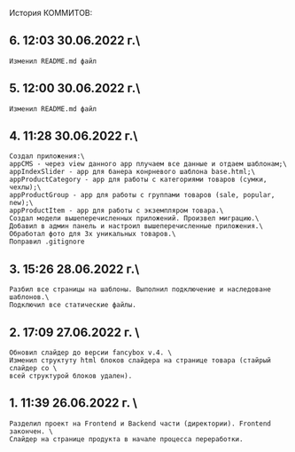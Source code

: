 История КОММИТОВ:
## 6\. 12:03 30.06.2022 г.\
    Изменил README.md файл
    
## 5\. 12:00 30.06.2022 г.\
    Изменил README.md файл

## 4\. 11:28 30.06.2022 г.\
    Создал приложения:\
    appCMS - через view данного app плучаем все данные и отдаем шаблонам;\
    appIndexSlider - app для банера конрневого шаблона base.html;\
    appProductCategory - app для работы с категориями товаров (сумки, чехлы);\
    appProductGroup - app для работы с группами товаров (sale, popular, new);\
    appProductItem - app для работы с экземпляром товара.\
    Создал модели вышеперечисленных приложений. Произвел миграцию.\
    Добавил в админ панель и настроил вышеперечисленные приложения.\
    Обработал фото для 3х уникальных товаров.\
    Поправил .gitignore

## 3\.  15:26 28.06.2022 г.\
    Разбил все страницы на шаблоны. Выполнил подключение и наследоване шаблонов.\
    Подключил все статические файлы.

## 2\.  17:09 27.06.2022 г. \
    Обновил слайдер до версии fancybox v.4. \
    Изменил структуту html блоков слайдера на странице товара (стайрый слайдер со \
    всей структурой блоков удален).
    
## 1\.  11:39 26.06.2022 г. \
    Разделил проект на Frontend и Backend части (директории). Frontend закончен. \
    Слайдер на странице продукта в начале процесса переработки. 